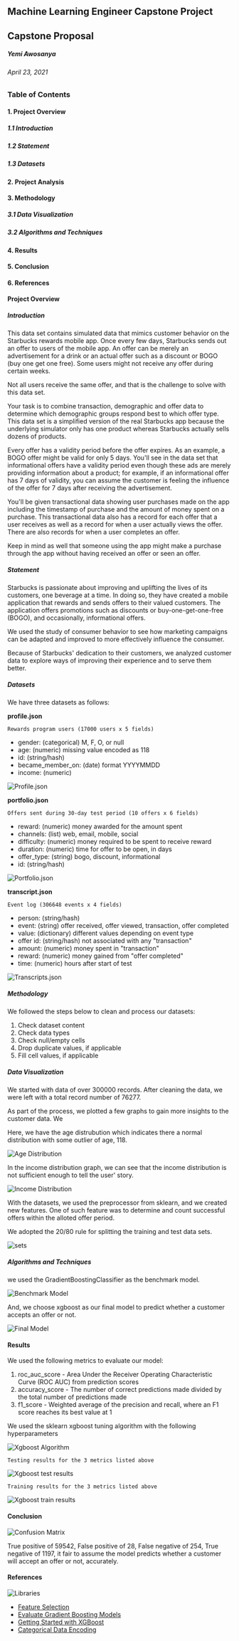## Machine Learning Engineer Capstone Project
## Capstone Proposal
##### Yemi Awosanya 
###### April 23, 2021

### Table of Contents

#### 1. Project Overview
##### 1.1 Introduction
##### 1.2 Statement
##### 1.3 Datasets
#### 2. Project Analysis 
#### 3. Methodology
##### 3.1 Data Visualization
##### 3.2 Algorithms and Techniques
#### 4. Results
#### 5. Conclusion
#### 6. References 




#### Project Overview

##### Introduction
This data set contains simulated data that mimics customer behavior on the Starbucks rewards mobile app. Once every few days, Starbucks sends out an offer to users of the mobile app. An offer can be merely an advertisement for a drink or an actual offer such as a discount or BOGO (buy one get one free). Some users might not receive any offer during certain weeks.

Not all users receive the same offer, and that is the challenge to solve with this data set.

Your task is to combine transaction, demographic and offer data to determine which demographic groups respond best to which offer type. This data set is a simplified version of the real Starbucks app because the underlying simulator only has one product whereas Starbucks actually sells dozens of products.

Every offer has a validity period before the offer expires. As an example, a BOGO offer might be valid for only 5 days. You'll see in the data set that informational offers have a validity period even though these ads are merely providing information about a product; for example, if an informational offer has 7 days of validity, you can assume the customer is feeling the influence of the offer for 7 days after receiving the advertisement.

You'll be given transactional data showing user purchases made on the app including the timestamp of purchase and the amount of money spent on a purchase. This transactional data also has a record for each offer that a user receives as well as a record for when a user actually views the offer. There are also records for when a user completes an offer.

Keep in mind as well that someone using the app might make a purchase through the app without having received an offer or seen an offer.

##### Statement
Starbucks is passionate about improving and uplifting the lives of its customers, one beverage at a time. In doing so, they have created a mobile application that rewards and sends offers to their valued customers. The application offers promotions such as discounts or buy-one-get-one-free (BOGO), and occasionally, informational offers.

We used the study of consumer behavior to see how marketing campaigns can be adapted and improved to more effectively influence the consumer.

Because of Starbucks' dedication to their customers, we analyzed customer data to explore ways of improving their experience and to serve them better. 

##### Datasets
We have three datasets as follows:

**profile.json**

`Rewards program users (17000 users x 5 fields)`
- gender: (categorical) M, F, O, or null
- age: (numeric) missing value encoded as 118
- id: (string/hash)
- became_member_on: (date) format YYYYMMDD
- income: (numeric)
  
![Profile.json](assets/profile.png)


**portfolio.json**

`Offers sent during 30-day test period (10 offers x 6 fields)`

- reward: (numeric) money awarded for the amount spent
- channels: (list) web, email, mobile, social
- difficulty: (numeric) money required to be spent to receive reward
- duration: (numeric) time for offer to be open, in days
- offer_type: (string) bogo, discount, informational
- id: (string/hash)

![Portfolio.json](assets/portfolio.png)

**transcript.json**

`Event log (306648 events x 4 fields)`

- person: (string/hash)
- event: (string) offer received, offer viewed, transaction, offer completed
- value: (dictionary) different values depending on event type
- offer id: (string/hash) not associated with any "transaction"
- amount: (numeric) money spent in "transaction"
- reward: (numeric) money gained from "offer completed"
- time: (numeric) hours after start of test

![Transcripts.json](assets/transcripts.png)


##### Methodology

We followed the steps below to clean and process our datasets:

1. Check dataset content
2. Check data types
3. Check null/empty cells
4. Drop duplicate values, if applicable
5. Fill cell values, if applicable

##### Data Visualization
We started with data of over 300000 records. After cleaning the data, we were left with a total record number of 76277.

As part of the process, we plotted a few graphs to gain more insights to the customer data. We

Here, we have the age distrubution which indicates there a normal distribution with some outlier of age, 118.

![Age Distribution](assets/age.png)

In the income distribution graph, we can see that the income distribution is not sufficient enough to tell the user' story.

![Income Distribution](assets/income.png)

With the datasets, we used the preprocessor from sklearn, and we created new features. One of such feature was to determine and count successful offers within the alloted offer period. 

We adopted the 20/80 rule for splitting the training and test data sets.

![sets](assets/train.png)

##### Algorithms and Techniques

 we used the GradientBoostingClassifier as the benchmark model. 

 ![Benchmark Model](assets/benchmark.png)

 And, we choose xgboost as our final model to predict whether a customer accepts an offer or not.

 ![Final Model](assets/xgboost.png)

#### Results
We used the following metrics to evaluate our model:
1. roc_auc_score - Area Under the Receiver Operating Characteristic Curve (ROC AUC) from prediction scores
2. accuracy_score - The number of correct predictions made divided by the total number of predictions made
3. f1_score - Weighted average of the precision and recall, where an F1 score reaches its best value at 1 

We used the sklearn xgboost tuning algorithm with the following hyperparameters

![Xgboost Algorithm](assets/xgboostSklearn.png)

`Testing results for the 3 metrics listed above`

![Xgboost test results](assets/xgboost_test.png)

`Training results for the 3 metrics listed above`

![Xgboost train results](assets/xgboost_train.png)


#### Conclusion
![Confusion Matrix](assets/confusion_matrix.png)

True positive of 59542, False positive of 28, False negative of 254, True negative of 1197, it fair to assume the model predicts whether a customer will accept an offer or not, accurately. 

#### References

![Libraries](assets/libraries.png)

- [Feature Selection](https://towardsdatascience.com/feature-selection-techniques-in-machine-learning-with-python-f24e7da3f36e)
- [Evaluate Gradient Boosting Models](https://machinelearningmastery.com/evaluate-gradient-boosting-models-xgboost-python/)
- [Getting Started with XGBoost](https://towardsdatascience.com/getting-started-with-xgboost-in-scikit-learn-f69f5f470a97)
- [Categorical Data Encoding](https://www.analyticsvidhya.com/blog/2020/08/types-of-categorical-data-encoding/)
